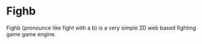 # Fighb
Fighb (pronounce like fight with a b) is a very simple 2D web based fighting game game engine.
